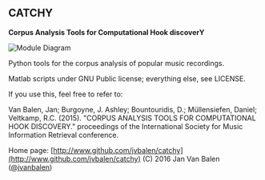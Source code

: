 ## CATCHY

**Corpus Analysis Tools for Computational Hook discoverY**

![Module Diagram]("https://github.com/jvbalen/catchy/blob/master/catchy%20modules.png")

Python tools for the corpus analysis of popular music recordings.


Matlab scripts under GNU Public license; everything else, see LICENSE.

If you use this, feel free to refer to:

Van Balen, Jan; Burgoyne, J. Ashley; Bountouridis, D.; Müllensiefen, Daniel; Veltkamp, R.C.
(2015). "CORPUS ANALYSIS TOOLS FOR COMPUTATIONAL HOOK DISCOVERY." proceedings of the International Society for Music Information Retrieval conference.

Home page: [http://www.github.com/jvbalen/catchy](http://www.github.com/jvbalen/catchy)
(C) 2016 Jan Van Balen ([@jvanbalen](https://twitter.com/jvanbalen))